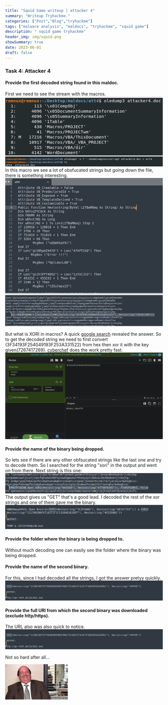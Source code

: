 ```yaml
---
title: "Squid Game writeup | attacker 4"
summary: "Writeup Tryhackme."
categories: ["Post","Blog","tryhackme"]
tags: ["malware analysis", "maldocs", "tryhackme", "squid game"]
description: " squid game tryhackme"
header_img: img/squid.png
showSummary: true
date: 2023-06-01
draft: false
---
```


### Task 4: Attacker 4
#### Provide the first decoded string found in this maldoc.

First we need to see the stream with the macros.
![image](sq1.png) ![image](sq2.png) 
In this macro we see a lot of obsfucated strings but going down the file, there is something interesting.
![image](sq3.png) ![image](sq4.png)

But what is XORI in macros? A quick [google search](https://www.trustwave.com/en-us/resources/blogs/spiderlabs-blog/deobfuscating-malicious-macros-using-python/) revealed the answer. So to get the decoded string we need to first convert (3F34193F254049193F253A331522) from hex then xor it with the key given(7267417269).
[cyberchef](https://gchq.github.io/CyberChef/#recipe=From_Hex('Auto')XOR(%7B'option':'Hex','string':'7267417269'%7D,'Standard',false)&input=M0YzNDE5M0YyNTQwNDkxOTNGMjUzQTMzMTUyMg) does the work pretty fast.
![image](sq5.png)

#### Provide the name of the binary being dropped.
So lets see if there are any other obfsucated strings like the last one and try to decode them. So I searched for the string "xori" in the output and went on from there.
Next string is this one:
![image](sq6.png)
The output gives us "GET" that's a good lead.
I decoded the rest of the xor strings and one of them gave me the binary.
![image](sq7.png)

#### Provide the folder where the binary is being dropped to.
Without much decoding one can easily see the folder where the binary was being dropped.

#### Provide the name of the second binary.
For this, since I had decoded all the strings, I got the answer pretyy quickly.
![image](sq8.png)

#### Provide the full URI from which the second binary was downloaded (exclude http/https).

The URL also was also quick to notice.
![image](sq8.png)

Not so hard after all...

![image](haha.gif)

